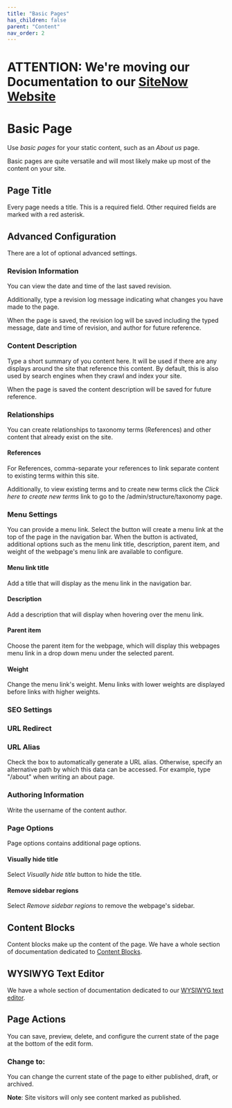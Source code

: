 ```yaml
---
title: "Basic Pages"
has_children: false
parent: "Content"
nav_order: 2
---
```

# ATTENTION: We're moving our Documentation to our [SiteNow Website](https://sitenow.uiowa.edu/documentation/content-documentation/basic-page-content-type)

# Basic Page

Use *basic pages* for your static content, such as an *About us* page.

Basic pages are quite versatile and will most likely make up most of the content on your site.

## Page Title

Every page needs a title. This is a required field. Other required fields are marked with a red asterisk.

## Advanced Configuration

There are a lot of optional advanced settings.

### Revision Information

You can view the date and time of the last saved revision.

Additionally, type a revision log message indicating what changes you have made to the page.

When the page is saved, the revision log will be saved including the typed message, date and time of revision, and author for future reference.

### Content Description

Type a short summary of you content here. It will be used if there are any displays around the site that reference this content. By default, this is also used by search engines when they crawl and index your site.

When the page is saved the content description will be saved for future reference.

### Relationships

You can create relationships to taxonomy terms (References) and other content that already exist on the site.

#### References

For References, comma-separate your references to link separate content to existing terms within this site.

Additionally, to view existing terms and to create new terms click the *Click here to create new terms* link to go to the /admin/structure/taxonomy page.

### Menu Settings

You can provide a menu link. Select the button will create a menu link at the top of the page in the navigation bar. When the button is activated, additional options such as the menu link title, description, parent item, and weight of the webpage's menu link are available to configure.

#### Menu link title

Add a title that will display as the menu link in the navigation bar.

#### Description

Add a description that will display when hovering over the menu link.

#### Parent item

Choose the parent item for the webpage, which will display this webpages menu link in a drop down menu under the selected parent.

#### Weight

Change the menu link's weight. Menu links with lower weights are displayed before links with higher weights.

### SEO Settings

### URL Redirect

### URL Alias

Check the box to automatically generate a URL alias. Otherwise, specify an alternative path by which this data can be accessed. For example, type "/about" when writing an about page.

### Authoring Information

Write the username of the content author.

### Page Options

Page options contains additional page options.

#### Visually hide title

Select *Visually hide title* button to hide the title.

#### Remove sidebar regions

Select *Remove sidebar regions* to remove the webpage's sidebar.

## Content Blocks

Content blocks make up the content of the page. We have a whole section of documentation dedicated to [Content Blocks](../content-blocks/index.md).

## WYSIWYG Text Editor

We have a whole section of documentation dedicated to our [WYSIWYG text editor](../wysiwyg/index.md).

## Page Actions

You can save, preview, delete, and configure the current state of the page at the bottom of the edit form.

### Change to:

You can change the current state of the page to either published, draft, or archived.

**Note**: Site visitors will only see content marked as published.

